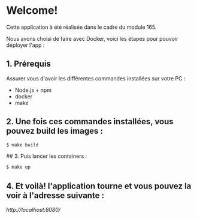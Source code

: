 # Welcome!

Cette application à été réalisée dans le cadre du module 165.

Nous avons choisi de faire avec Docker, voici les étapes pour pouvoir déployer l'app :

## 1. Prérequis
Assurer vous d'avoir les différentes commandes installées sur votre PC :
  * Node.js + npm
  * docker
  * make

## 2. Une fois ces commandes installées, vous pouvez build les images :
```bash
$ make build
```

## 3. Puis lancer les containers : 
```bash
$ make up
```

## 4. Et voilà! l'application tourne et vous pouvez la voir à l'adresse suivante :

*http://localhost:8080/*
